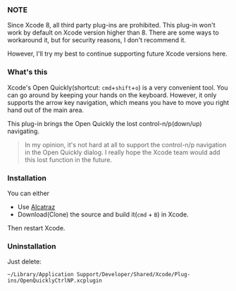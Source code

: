 ### NOTE
Since Xcode 8, all third party plug-ins are prohibited. This plug-in won't work by default on
Xcode version higher than 8. There are some ways to workaround it, but for security reasons,
I don't recommend it.

However, I'll try my best to continue supporting future Xcode versions here.

### What's this
Xcode's Open Quickly(shortcut: `cmd`+`shift`+`o`) is a very convenient tool. You can go around by keeping your hands on the keyboard.
However, it only supports the arrow key navigation, which means you have to move you right hand out of the main area.

This plug-in brings the Open Quickly the lost control-n/p(down/up) navigating.

> In my opinion, it's not hard at all to support the control-n/p navigation in the Open Quickly dialog. I really hope the Xcode team would add this lost function in the future.

### Installation
You can either

* Use [Alcatraz](http://alcatraz.io/)
* Download(Clone) the source and build it(`cmd` + `B`) in Xcode.

Then restart Xcode.

### Uninstallation
Just delete:

    ~/Library/Application Support/Developer/Shared/Xcode/Plug-ins/OpenQuicklyCtrlNP.xcplugin